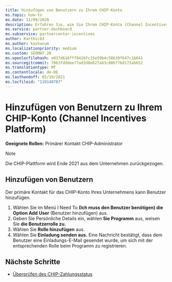 ```yaml
---
title: Hinzufügen von Benutzern zu Ihrem CHIP-Konto
ms.topic: how-to
ms.date: 11/09/2020
description: Erfahren Sie, wie Sie Ihrem CHIP-Konto (Channel Incentives Platform) Benutzer hinzufügen. Beachten Sie, dass die CHIP-Plattform Ende 2021 aus dem Unternehmen 2021 zurückgezogen wird.
ms.service: partner-dashboard
ms.subservice: partnercenter-incentives
author: Karthic83
ms.author: kashanum
ms.localizationpriority: medium
ms.custom: SEOMAY.20
ms.openlocfilehash: e037d616fff8416fc15e59b4c58639f647c16841
ms.sourcegitcommit: 7063fdddee77ad2d8e627ab3c806f76d173ab652
ms.translationtype: MT
ms.contentlocale: de-DE
ms.lasthandoff: 05/19/2021
ms.locfileid: "110148787"
---
```

# <a name="add-users-to-your-channel-incentives-platform-chip-account"></a>Hinzufügen von Benutzern zu Ihrem CHIP-Konto (Channel Incentives Platform)

**Geeignete Rollen:** Primärer Kontakt CHIP-Administrator
 
>[!NOTE]
>Die CHIP-Plattform wird Ende 2021 aus dem Unternehmen zurückgezogen.

## <a name="add-users"></a>Hinzufügen von Benutzern

Der primäre Kontakt für das CHIP-Konto Ihres Unternehmens kann Benutzer hinzufügen.

1. Wählen Sie im Menü I Need To **(Ich muss den Benutzer benötigen) die Option Add** **User** (Benutzer hinzufügen) aus.
2. Geben Sie Persönliche Details ein, wählen **Sie Programm** aus, weisen Sie **die Benutzerrolle zu.**
3. Wählen Sie **Rolle hinzufügen** aus.
4. Wählen Sie **Einladung senden aus.**
Eine Nachricht bestätigt, dass dem Benutzer eine Einladungs-E-Mail gesendet wurde, um sich mit der entsprechenden Rolle beim Programm zu registrieren.

## <a name="next-steps"></a>Nächste Schritte

- [Überprüfen des CHIP-Zahlungsstatus](chip-payment-status.md)